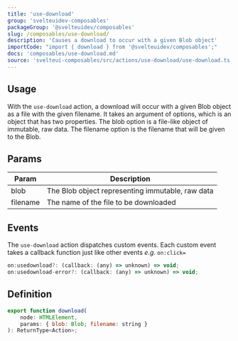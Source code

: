 ```yaml
---
title: 'use-download'
group: 'svelteuidev-composables'
packageGroup: '@svelteuidev/composables'
slug: /composables/use-download/
description: 'Causes a download to occur with a given Blob object'
importCode: "import { download } from '@svelteuidev/composables';"
docs: 'composables/use-download.md'
source: 'svelteui-composables/src/actions/use-download/use-download.ts'
---
```


<script>
    import { Demo, ComposableDemos } from '@svelteuidev/demos';
</script>

## Usage

With the `use-download` action, a download will occur with a given Blob object as a file with the given filename. It takes an argument of options, which is an object that has two properties. The blob option is a file-like object of immutable, raw data. The filename option is the filename that will be given to the Blob.

<Demo demo={ComposableDemos.useDownloadDemo.usage} />

## Params

| Param    | Description                                      |
| -------- | ------------------------------------------------ |
| blob     | The Blob object representing immutable, raw data |
| filename | The name of the file to be downloaded            |

## Events

The `use-download` action dispatches custom events. Each custom event takes a callback function just like other events _e.g._ `on:click=`

```js
on:usedownload?: (callback: (any) => unknown) => void;
on:usedownload-error?: (callback: (any) => unknown) => void;
```

## Definition

```js
export function download(
	node: HTMLElement,
	params: { blob: Blob; filename: string }
): ReturnType<Action>;
```
